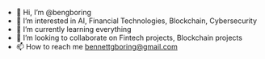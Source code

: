 - 👋 Hi, I’m @bengboring
- 👀 I’m interested in AI, Financial Technologies, Blockchain, Cybersecurity
- 🌱 I’m currently learning everything
- 💞️ I’m looking to collaborate on Fintech projects, Blockchain projects
- 📫 How to reach me bennettgboring@gmail.com

<!---
bengboring/bengboring is a ✨ special ✨ repository because its `README.md` (this file) appears on your GitHub profile.
You can click the Preview link to take a look at your changes.
--->
